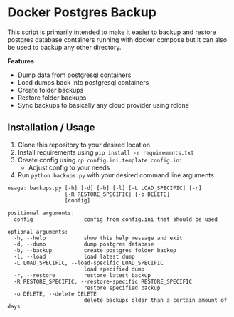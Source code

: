 # Docker Postgres Backup
This script is primarily intended to make it easier to backup and restore postgres database containers running with 
docker compose but it can also be used to backup any other directory.

**Features**
- Dump data from postgresql containers
- Load dumps back into postgresql containers
- Create folder backups
- Restore folder backups
- Sync backups to basically any cloud provider using rclone

## Installation / Usage
1. Clone this repository to your desired location.
2. Install requirements using `pip install -r requirements.txt`
3. Create config using `cp config.ini.template config.ini`
    - Adjust config to your needs
4. Run `python backups.py` with your desired command line arguments

```
usage: backups.py [-h] [-d] [-b] [-l] [-L LOAD_SPECIFIC] [-r]
                  [-R RESTORE_SPECIFIC] [-o DELETE]
                  [config]

positional arguments:
  config                config from config.ini that should be used

optional arguments:
  -h, --help            show this help message and exit
  -d, --dump            dump postgres database
  -b, --backup          create postgres folder backup
  -l, --load            load latest dump
  -L LOAD_SPECIFIC, --load-specific LOAD_SPECIFIC
                        load specified dump
  -r, --restore         restore latest backup
  -R RESTORE_SPECIFIC, --restore-specific RESTORE_SPECIFIC
                        restore specified backup
  -o DELETE, --delete DELETE
                        delete backups older than a certain amount of days
```